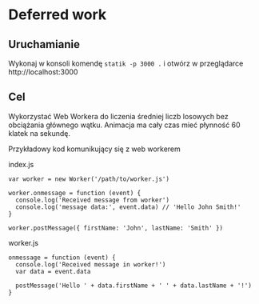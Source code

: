 # Deferred work

## Uruchamianie

Wykonaj w konsoli komendę `statik -p 3000 .` i otwórz w przeglądarce http://localhost:3000

## Cel

Wykorzystać Web Workera do liczenia średniej liczb losowych bez obciążania głównego wątku.
Animacja ma cały czas mieć płynność 60 klatek na sekundę.

Przykładowy kod komunikujący się z web workerem

index.js
```
var worker = new Worker('/path/to/worker.js')

worker.onmessage = function (event) {
  console.log('Received message from worker')
  console.log('message data:', event.data) // 'Hello John Smith!'
}

worker.postMessage({ firstName: 'John', lastName: 'Smith' })
```

worker.js
```
onmessage = function (event) {
  console.log('Received message in worker!')
  var data = event.data

  postMessage('Hello ' + data.firstName + ' ' + data.lastName + '!')
}
```